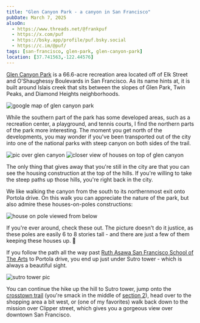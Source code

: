 ```yaml
---
title: "Glen Canyon Park - a canyon in San Francisco"
pubDate: March 7, 2025
alsoOn:
  - https://www.threads.net/@frankpuf
  - https://x.com/puf
  - https://bsky.app/profile/puf.bsky.social
  - https://c.im/@puf/
tags: [san-francisco, glen-park, glen-canyon-park]
location: [37.741563,-122.44576]
---
```


[Glen Canyon Park][gcp] is a 66.6-acre recreation area located off of Elk Street and O'Shaughessy Boulevards in San Francisco. As its name hints at, it is built around Islais creek that sits between the slopes of Glen Park, Twin Peaks, and Diamond Heights neighborhoods.

![google map of glen canyon park](https://i.imgur.com/sH0h5w1.png)

While the southern part of the park has some developed areas, such as a recreation center, a playground, and tennis courts, I find the northern parts of the park more interesting. The moment you get north of the developments, you may wonder if you've been transported out of the city into one of the national parks with steep canyon on both sides of the trail.

![pic over glen canyon](https://i.imgur.com/zH1AnQ7.png)
![closer view of houses on top of glen canyon](https://i.imgur.com/GhW63kK.png)

The only thing that gives away that you're still in the city are that you can see the housing construction at the top of the hills. If you're willing to take the steep paths up those hills, you're right back in the city.

We like walking the canyon from the south to its northernmost exit onto Portola drive. On this walk you can appreciate the nature of the park, but also admire these houses-on-poles constructions:

![house on pole viewed from below](https://i.imgur.com/kWMxtpQ.jpeg)

If you're ever around, check these out. The picture doesn't do it justice, as these poles are easily 6 to 8 stories tall - and there are just a few of them keeping these houses up. 😬

If you follow the path all the way past [Ruth Asawa San Francisco School of The Arts][school] to Portola drive, you end up just under Sutro tower - which is always a beautiful sight.

![sutro tower pic](https://i.imgur.com/D8EYM6u.png)

You can continue the hike up the hill to Sutro tower, jump onto the [crosstown trail][ctt] (you're smack in the middle of [section 2][ctt-2]), head over to the shopping area a bit west, or (one of my favorites) walk back down to the mission over Clipper street, which gives you a gorgeous view over downtown San Francisco.


[gcp]: https://sfrecpark.org/511/Glen-Canyon-Park
[wiki]: https://en.wikipedia.org/wiki/Glen_Canyon_Park
[school]: https://www.sfusd.edu/school/ruth-asawa-san-francisco-school-arts
[ctt]: https://crosstowntrail.org/crosstown-trail/
[ctt-2]: https://crosstowntrail.org/resources/cue-sheets/hike-north/#section-2-walk-north